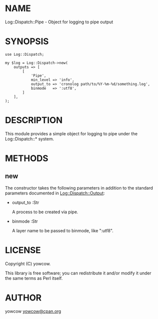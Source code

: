 # NAME

Log::Dispatch::Pipe - Object for logging to pipe output

# SYNOPSIS

    use Log::Dispatch;

    my $log = Log::Dispatch->new(
        outputs => [
            [
                'Pipe',
                min_level => 'info',
                output_to => 'cronolog path/to/%Y-%m-%d/something.log',
                binmode   => ':utf8',
            ]
        ],
    );

# DESCRIPTION

This module provides a simple object for logging to pipe under the Log::Dispatch::\* system.

# METHODS

## new

The constructor takes the following parameters in addition to the standard parameters documented in [Log::Dispatch::Output](https://metacpan.org/pod/Log::Dispatch::Output):

- output\_to :Str

    A process to be created via pipe.

- binmode :Str

    A layer name to be passed to binmode, like ":utf8".

# LICENSE

Copyright (C) yowcow.

This library is free software; you can redistribute it and/or modify
it under the same terms as Perl itself.

# AUTHOR

yowcow <yowcow@cpan.org>
